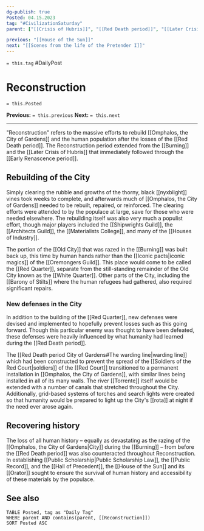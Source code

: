 ```yaml
---
dg-publish: true
Posted: 04.15.2023
tag: "#CivilizationSaturday"
parent: ["[[Crisis of Hubris]]", "[[Red Death period]]", "[[Later Crisis of Hubris]]", "[[Renascence]]", "[[Early Renascence period]]", "[[Burning]]", "[[House of the Sun]]"]

previous: "[[House of the Sun]]"
next: "[[Scenes from the life of the Pretender I]]"
---
```

`= this.tag` #DailyPost 
# Reconstruction
`= this.Posted`

**Previous:** `= this.previous`
**Next:** `= this.next`

---

"Reconstruction" refers to the massive efforts to rebuild [[Omphalos, the City of Gardens]] and the human population after the losses of the [[Red Death period]]. The Reconstruction period extended from the [[Burning]] and the [[Later Crisis of Hubris]] that immediately followed through the [[Early Renascence period]].

## Rebuilding of the City

Simply clearing the rubble and growths of the thorny, black [[nyxblight]] vines took weeks to complete, and afterwards much of [[Omphalos, the City of Gardens]] needed to be rebuilt, repaired, or reinforced. The clearing efforts were attended to by the populace at large, save for those who were needed elsewhere. The rebuilding itself was also very much a populist effort, though major players included the [[Shipwrights Guild]], the [[Architects Guild]], the [[Materialists College]], and many of the [[Houses of Industry]].

The portion of the [[Old City]] that was razed in the [[Burning]] was built back up, this time by human hands rather than the [[Iconic pacts|iconic magics]] of the [[Oremongers Guild]]. This place would come to be called the [[Red Quarter]], separate from the still-standing remainder of the Old City known as the [[White Quarter]]. Other parts of the City, including the [[Barony of Stilts]] where the human refugees had gathered, also required significant repairs.

### New defenses in the City

In addition to the building of the [[Red Quarter]], new defenses were devised and implemented to hopefully prevent losses such as this going forward. Though this particular enemy was thought to have been defeated, these defenses were heavily influenced by what humanity had learned during the [[Red Death period]].

The [[Red Death period City of Gardens#The warding line|warding line]] which had been constructed to prevent the spread of the [[Soldiers of the Red Court|soldiers]] of the [[Red Court]] transitioned to a permanent installation in [[Omphalos, the City of Gardens]], with similar lines being installed in all of its many walls. The river [[Torrente]] itself would be extended with a number of canals that stretched throughout the City. Additionally, grid-based systems of torches and search lights were created so that humanity would be prepared to light up the City's [[rota]] at night if the need ever arose again.

## Recovering history

The loss of all human history – equally as devastating as the razing of the [[Omphalos, the City of Gardens|City]] during the [[Burning]] – from before the [[Red Death period]] was also counteracted throughout Reconstruction. In establishing [[Public Scholarship|Public Scholarship Law]], the [[Public Record]], and the [[Hall of Precedent]], the [[House of the Sun]] and its [[Orator]] sought to ensure the survival of human history and accessibility of these materials by the populace.

## See also
```dataview
TABLE Posted, tag as "Daily Tag"
WHERE parent AND contains(parent, [[Reconstruction]])
SORT Posted ASC
```